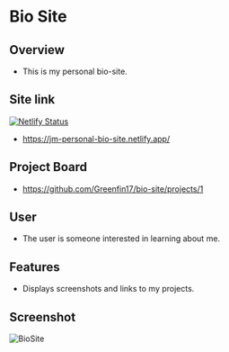 # Bio Site

## Overview
- This is my personal bio-site.
  
## Site link
[![Netlify Status](https://api.netlify.com/api/v1/badges/53ed696c-a66b-427d-8684-9c5c187d167f/deploy-status)](https://app.netlify.com/sites/jm-personal-bio-site/deploys)

- https://jm-personal-bio-site.netlify.app/

## Project Board
- https://github.com/Greenfin17/bio-site/projects/1

## User
- The user is someone interested in learning about me.

## Features
- Displays screenshots and links to my projects.

## Screenshot
 ![BioSite](https://user-images.githubusercontent.com/51683901/107110276-41eed700-680c-11eb-8469-735f69de8b0d.png)
  
  
